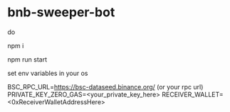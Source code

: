 # bnb-sweeper-bot
do

npm i

npm run start

set env variables in your os

BSC_RPC_URL=https://bsc-dataseed.binance.org/ (or your rpc url)
PRIVATE_KEY_ZERO_GAS=<your_private_key_here>
RECEIVER_WALLET=<0xReceiverWalletAddressHere>
